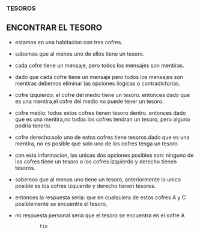 ### TESOROS


## ENCONTRAR EL TESORO

* estamos en una habitacion con tres cofres.
* sabemos que al menos uno de ellos  tiene un tesoro.
* cada cofre tiene un mensaje, pero todos los mensajes son mentiras.
 

* dado que cada cofre tiene un mensaje pero todos los mensajes son mentiras
debemos eliminar las opciones ilogicas o contradictorias.


* cofre izquierdo: el cofre del medio tiene un tesoro.
entonces dado que es una mentira,el cofre del medio no puede tener un tesoro.


* cofre medio: todos estos cofres tienen tesoro dentro.
entonces dado que es una mentira,no todos los cofres tendran un tesoro, pero alguno podria tenerlo.


* cofre derecho:solo uno de estos cofres tiene tesoros.dado que es una mentira, no es posible que solo uno de los cofres tenga un tesoro.
 

* con esta informacion, las unicas dos opciones posibles son:
ninguno de los cofres tiene un tesoro o los cofres izquierdo y derecho tienen tesoros.


* sabemos que al menos uno tiene un tesoro, anteriormente lo unico posible es 
los cofres izquierdo y derecho tienen tesoros.


* entonces la respuesta seria:
 que en cualquiera de estos cofres A y C  posiblemente
se encuentre el tesoro,


* mi respuesta personal seria
 que el tesoro se encuentra en el cofre A
 
               
               fin










